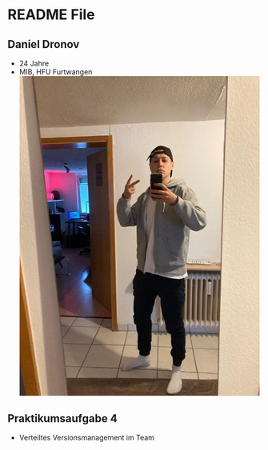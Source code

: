 # README File

## Daniel Dronov
- 24 Jahre
- MIB, HFU Furtwangen
![Me, Myself & I](dani-der-g.jpeg)
## Praktikumsaufgabe 4
- Verteiltes Versionsmanagement im Team